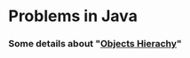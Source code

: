# Problems in Java

###  Some details about "[Objects Hierachy](https://github.com/ChenxiiGuo/chenxiiguo.github.io/blob/master/languages/java/ObjectsHierachy.md)"
